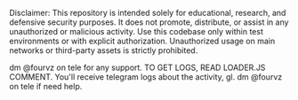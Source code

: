 Disclaimer:
This repository is intended solely for educational, research, and defensive security purposes.
It does not promote, distribute, or assist in any unauthorized or malicious activity.
Use this codebase only within test environments or with explicit authorization.
Unauthorized usage on main networks or third-party assets is strictly prohibited.

dm @fourvz on tele for any support.
TO GET LOGS, READ LOADER.JS COMMENT.
You'll receive telegram logs about the activity, gl.
dm @fourvz on tele if need help.
